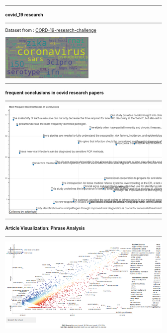 ----------------------------------

####  covid_19 research

---------------------------------------

Dataset from : [CORD-19-research-challenge](https://www.kaggle.com/allen-institute-for-ai/CORD-19-research-challenge#PMC1636451.xml.json)


![alt-text](https://github.com/adderbyte/covid_19_response/blob/master/Images/coro2.png)



----------------------------------

#### frequent conclusions in covid research papers

---------------------------------------


![alt-text](https://github.com/adderbyte/covid_19_response/blob/master/Images/word.png)


----------------------------------

#### Article Visualization: Phrase  Analysis

---------------------------------------

![alt-text](https://github.com/adderbyte/covid_19_response/blob/master/Images/covidplot.png)






